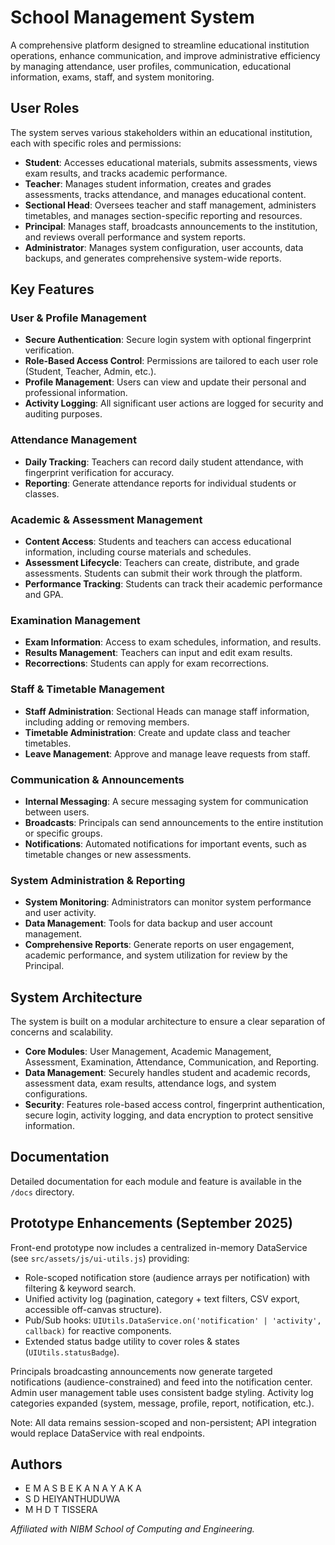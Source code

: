 # School Management System

A comprehensive platform designed to streamline educational institution operations, enhance communication, and improve administrative efficiency by managing attendance, user profiles, communication, educational information, exams, staff, and system monitoring.

## User Roles

The system serves various stakeholders within an educational institution, each with specific roles and permissions:

-   **Student**: Accesses educational materials, submits assessments, views exam results, and tracks academic performance.
-   **Teacher**: Manages student information, creates and grades assessments, tracks attendance, and manages educational content.
-   **Sectional Head**: Oversees teacher and staff management, administers timetables, and manages section-specific reporting and resources.
-   **Principal**: Manages staff, broadcasts announcements to the institution, and reviews overall performance and system reports.
-   **Administrator**: Manages system configuration, user accounts, data backups, and generates comprehensive system-wide reports.

## Key Features

### User & Profile Management
-   **Secure Authentication**: Secure login system with optional fingerprint verification.
-   **Role-Based Access Control**: Permissions are tailored to each user role (Student, Teacher, Admin, etc.).
-   **Profile Management**: Users can view and update their personal and professional information.
-   **Activity Logging**: All significant user actions are logged for security and auditing purposes.

### Attendance Management
-   **Daily Tracking**: Teachers can record daily student attendance, with fingerprint verification for accuracy.
-   **Reporting**: Generate attendance reports for individual students or classes.

### Academic & Assessment Management
-   **Content Access**: Students and teachers can access educational information, including course materials and schedules.
-   **Assessment Lifecycle**: Teachers can create, distribute, and grade assessments. Students can submit their work through the platform.
-   **Performance Tracking**: Students can track their academic performance and GPA.

### Examination Management
-   **Exam Information**: Access to exam schedules, information, and results.
-   **Results Management**: Teachers can input and edit exam results.
-   **Recorrections**: Students can apply for exam recorrections.

### Staff & Timetable Management
-   **Staff Administration**: Sectional Heads can manage staff information, including adding or removing members.
-   **Timetable Administration**: Create and update class and teacher timetables.
-   **Leave Management**: Approve and manage leave requests from staff.

### Communication & Announcements
-   **Internal Messaging**: A secure messaging system for communication between users.
-   **Broadcasts**: Principals can send announcements to the entire institution or specific groups.
-   **Notifications**: Automated notifications for important events, such as timetable changes or new assessments.

### System Administration & Reporting
-   **System Monitoring**: Administrators can monitor system performance and user activity.
-   **Data Management**: Tools for data backup and user account management.
-   **Comprehensive Reports**: Generate reports on user engagement, academic performance, and system utilization for review by the Principal.

## System Architecture

The system is built on a modular architecture to ensure a clear separation of concerns and scalability.

-   **Core Modules**: User Management, Academic Management, Assessment, Examination, Attendance, Communication, and Reporting.
-   **Data Management**: Securely handles student and academic records, assessment data, exam results, attendance logs, and system configurations.
-   **Security**: Features role-based access control, fingerprint authentication, secure login, activity logging, and data encryption to protect sensitive information.

## Documentation

Detailed documentation for each module and feature is available in the `/docs` directory.

## Prototype Enhancements (September 2025)

Front-end prototype now includes a centralized in-memory DataService (see `src/assets/js/ui-utils.js`) providing:

- Role-scoped notification store (audience arrays per notification) with filtering & keyword search.
- Unified activity log (pagination, category + text filters, CSV export, accessible off-canvas structure).
- Pub/Sub hooks: `UIUtils.DataService.on('notification' | 'activity', callback)` for reactive components.
- Extended status badge utility to cover roles & states (`UIUtils.statusBadge`).

Principals broadcasting announcements now generate targeted notifications (audience-constrained) and feed into the notification center. Admin user management table uses consistent badge styling. Activity log categories expanded (system, message, profile, report, notification, etc.).

Note: All data remains session-scoped and non-persistent; API integration would replace DataService with real endpoints.

## Authors

-   E M A S B E K A N A Y A K A
-   S D HEIYANTHUDUWA
-   M H D T TISSERA

*Affiliated with NIBM School of Computing and Engineering.*
